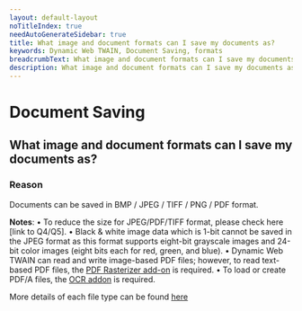 ```yaml
---
layout: default-layout
noTitleIndex: true
needAutoGenerateSidebar: true
title: What image and document formats can I save my documents as?
keywords: Dynamic Web TWAIN, Document Saving, formats
breadcrumbText: What image and document formats can I save my documents as?
description: What image and document formats can I save my documents as?
---
```


# Document Saving

## What image and document formats can I save my documents as?

### Reason

Documents can be saved in BMP / JPEG / TIFF / PNG / PDF format.

<strong>Notes</strong>:
• To reduce the size for JPEG/PDF/TIFF format, please check here [link to Q4/Q5].
• Black & white image data which is 1-bit cannot be saved in the JPEG format as this format supports eight-bit grayscale images and 24-bit color images (eight bits each for red, green, and blue).
• Dynamic Web TWAIN can read and write image-based PDF files; however, to read text-based PDF files, the <a href="https://www.dynamsoft.com/web-twain/docs/indepth/features/pdf.html?ver=latest" target="_blank">PDF Rasterizer add-on</a> is required.
• To load or create PDF/A files, the <a href="https://www.dynamsoft.com/web-twain/docs/indepth/features/OCR.html?ver=latest" target="_blank">OCR addon</a> is required.

More details of each file type can be found <a href="https://www.dynamsoft.com/web-twain/docs/getstarted/filetype.html?ver=latest" target="_blank">here</a>
